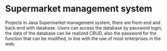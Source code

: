 # Supermarket management system
Projects in Java
Supermarket management system, there are front-end and back-end with database. 
Users can access the database by password login, the data of the database can be realized CRUD, 
also the password for the function that can be modified, in line with the use of most enterprises in the web.
